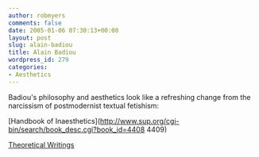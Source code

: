 ```yaml
---
author: robmyers
comments: false
date: 2005-01-06 07:30:13+00:00
layout: post
slug: alain-badiou
title: Alain Badiou
wordpress_id: 279
categories:
- Aesthetics
---
```


Badiou's philosophy and aesthetics look like a refreshing change from the narcissism of postmodernist textual fetishism:  
  
[Handbook of Inaesthetics](http://www.sup.org/cgi-bin/search/book_desc.cgi?book_id=4408 4409)   
  
[Theoretical Writings](http://www.continuumbooks.com/BookDetail.aspx?BookID=9763)

  


